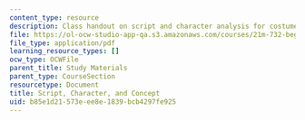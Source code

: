 ```yaml
---
content_type: resource
description: Class handout on script and character analysis for costume design.
file: https://ol-ocw-studio-app-qa.s3.amazonaws.com/courses/21m-732-beginning-costume-design-and-construction-fall-2008/b85e1d21573eee8e1839bcb4297fe925_script.pdf
file_type: application/pdf
learning_resource_types: []
ocw_type: OCWFile
parent_title: Study Materials
parent_type: CourseSection
resourcetype: Document
title: Script, Character, and Concept
uid: b85e1d21-573e-ee8e-1839-bcb4297fe925
---
```

